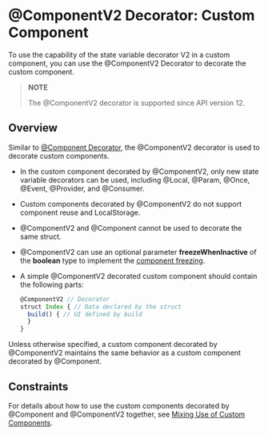 # \@ComponentV2 Decorator: Custom Component

To use the capability of the state variable decorator V2 in a custom component, you can use the \@ComponentV2 Decorator to decorate the custom component.

>**NOTE**
>
>The \@ComponentV2 decorator is supported since API version 12.
>


## Overview

Similar to [\@Component Decorator](arkts-create-custom-components.md), the \@ComponentV2 decorator is used to decorate custom components.

- In the custom component decorated by \@ComponentV2, only new state variable decorators can be used, including \@Local, \@Param, \@Once, \@Event, \@Provider, and \@Consumer.
- Custom components decorated by \@ComponentV2 do not support component reuse and LocalStorage.
- \@ComponentV2 and \@Component cannot be used to decorate the same struct.
- \@ComponentV2 can use an optional parameter **freezeWhenInactive** of the **boolean** type to implement the [component freezing](arkts-custom-components-freezeV2.md).

- A simple \@ComponentV2 decorated custom component should contain the following parts:

    ```ts
    @ComponentV2 // Decorator
    struct Index { // Data declared by the struct
      build() { // UI defined by build
      }
    }
    ```

Unless otherwise specified, a custom component decorated by \@ComponentV2 maintains the same behavior as a custom component decorated by \@Component.

## Constraints

For details about how to use the custom components decorated by \@Component and \@ComponentV2 together, see [Mixing Use of Custom Components](./arkts-custom-component-mixed-scenarios.md).
